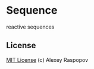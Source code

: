 # Sequence

reactive sequences

## License

[MIT License](http://en.wikipedia.org/wiki/MIT_License) (c) Alexey Raspopov
